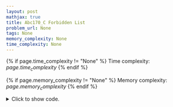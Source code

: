 ```yaml
---
layout: post
mathjax: true
title: Abc170_C Forbidden List
problem_url: None
tags: None
memory_complexity: None
time_complexity: None
---
```




{% if page.time_complexity != "None" %}
Time complexity: ${{ page.time_complexity }}$
{% endif %}

{% if page.memory_complexity != "None" %}
Memory complexity: ${{ page.memory_complexity }}$
{% endif %}

<details>
<summary>
<p style="display:inline">Click to show code.</p>
</summary>
```cpp
{% raw %}
using namespace std;
int main(void)
{
    int x, n, y;
    cin >> x >> n;
    set<int> p;
    for (int i = 0; i < n; ++i)
    {
        cin >> y;
        p.insert(y);
    }
    for (int i = 0; i < x + 1; ++i)
    {
        for (auto dir : {-1, +1})
        {
            y = x + dir * i;
            if (p.find(y) == p.end())
            {
                cout << y << endl;
                return 0;
            }
        }
    }
    return 0;
}

{% endraw %}
```
</details>


